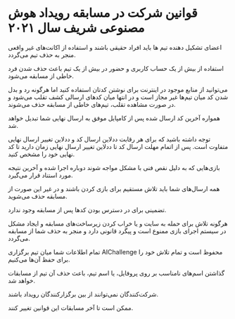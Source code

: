 # قوانین شرکت در مسابقه رویداد هوش مصنوعی شریف سال ۲۰۲۱


اعضای تشکیل دهنده تیم ها باید افراد حقیقی باشند و استفاده از اکانت‌های غیر واقعی منجر به حذف تیم می‌گردد.

استفاده از بیش از یک حساب کاربری و حضور در بیش از یک تیم باعث حذف شدن فرد خاطی از مسابقه می‌شود.

می‌توانید از منابع موجود در اینترنت برای نوشتن کدتان استفاده کنید اما هرگونه رد و بدل شدن کد میان تیم‌ها غیر مجاز است و در انتها میان کدهای ارسالی کشف تقلب می‌شود و در صورت مشاهده تقلب، تیم‌های خاطی از مسابقه حذف می‌شوند.

همواره آخرین کد ارسال شده پس از کامپایل موفق به ارسال نهایی شما تبدیل خواهد شد.

توجه داشته باشید که برای هر رقابت ددلاین ارسال کد و ددلاین تغییر ارسال نهایی متفاوت است. پس از اتمام مهلت ارسال کد تا ددلاین تغییر ارسال نهایی زمان دارید تا کد نهایی خود را مشخص کنید.

بازی‌هایی که به دلیل نقص فنی با مشکل مواجه شوند دوباره اجرا شده و آخرین نتیجه مورد استناد قرار می‌گیرد.

همه ارسال‌های شما باید تلاش مستقیم برای بازی کردن باشند و در غیر این صورت از مسابقه حذف می‌شوید.

تضمینی برای در دسترس بودن کدها پس از مسابقه وجود ندارد.

هرگونه تلاش برای حمله به سایت و یا خراب کردن زیرساخت‌های مسابقه و ایجاد مشکل در سیستم اجرای بازی ممنوع است و پیگرد قانونی دارد و منجر به حذف شما از مسابقه می‌گردد.

تمام اطلاعات شما میان تیم برگزاری AIChallenge محفوظ است و تمام تلاش خود را برای حفظ آن‌ها می‌کنیم.

گذاشتن اسم‌های نامناسب بر روی پروفایل، یا اسم تیم، باعث حذف آن تیم از مسابقات خواهد شد.

شرکت‌کنندگان نمی‌توانند از بین برگزارکنندگان رویداد باشند.

ممکن است تا آخر مسابقات این قوانین تغییر کنند.
